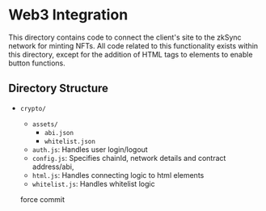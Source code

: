 # Web3 Integration

This directory contains code to connect the client's site to the zkSync network for minting NFTs. All code related to this functionality exists within this directory, except for the addition of HTML tags to elements to enable button functions.

## Directory Structure

- `crypto/`

  - `assets/`
    - `abi.json`
    - `whitelist.json`
  - `auth.js`: Handles user login/logout
  - `config.js`: Specifies chainId, network details and contract address/abi,
  - `html.js`: Handles connecting logic to html elements
  - `whitelist.js`: Handles whitelist logic

  force commit
